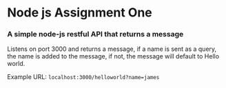# Node js Assignment One

### A simple node-js restful API that returns a message

Listens on port 3000 and returns a message, if a name is sent as a query, the name is added to the message, if not, the message will default to Hello world.

Example URL: `localhost:3000/helloworld?name=james`
